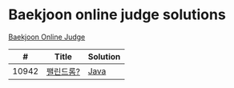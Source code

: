 # Baekjoon online judge solutions
[Baekjoon Online Judge](https://www.acmicpc.net)

| # | Title | Solution | 
|---| ----- | -------- |
|10942|[팰린드롬?](https://www.acmicpc.net/problem/10942) | [Java](./10942_palindrome?/java) |
